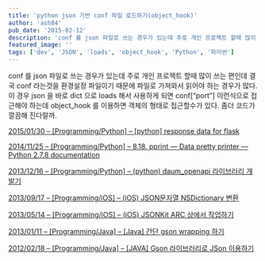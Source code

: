 ```yaml
---
title: 'python json 기반 conf 파일 로드하기(object_hook)'
author: 'ash84'
pub_date: '2015-02-12'
description: 'conf 를 json 파일로 쓰는 경우가 있는데 주로 개인 프로젝트 할때 많이 쓰는 편인데 결국 conf 라는것을 환경설정 파일이기 때문에 파일로 가져와서 읽어야 하는 경우가 많다. 이 경우 json 을 바로 dict 으로 loads 해서 사용하게 되면 conf[“port”] 이런식으로 접근해야 하는데 object_hook 를 이용하면 객체의 형태로 접근할수가 있다. 좀더 코드가 깔끔해 진다랄까.'
featured_image: ''
tags: ['dev', 'JSON', 'loads', 'object_hook', 'Python', '파이썬']
---
```



conf 를 json 파일로 쓰는 경우가 있는데 주로 개인 프로젝트 할때 많이 쓰는 편인데 결국 conf 라는것을 환경설정 파일이기 때문에 파일로 가져와서 읽어야 하는 경우가 많다. 이 경우 json 을 바로 dict 으로 loads 해서 사용하게 되면 conf[“port”] 이런식으로 접근해야 하는데 object_hook 를 이용하면 객체의 형태로 접근할수가 있다. 좀더 코드가 깔끔해 진다랄까. 

<script src="https://gist.github.com/AhnSeongHyun/ba728b3f802ad3a9dfc4.js"></script>

[2015/01/30 – [Programming/Python] – [python] response data for flask](http://ash84.tistory.com/1101)

[2014/11/25 – [Programming/Python] – 8.18. pprint — Data pretty printer — Python 2.7.8 documentation](http://ash84.tistory.com/1082)

[2013/12/16 – [Programming/Python] – (python) daum_openapi 라이브러리 개발기](http://ash84.tistory.com/1057)

[2013/09/17 – [Programming/iOS] – (iOS) JSON문자열 NSDictionary 변환](http://ash84.tistory.com/1025)

[2013/05/14 – [Programming/iOS] – (iOS) JSONKit ARC 상에서 작업하기](http://ash84.tistory.com/967)

[2013/01/11 – [Programming/Java] – [Java] 간단 gson wrapping 하기](http://ash84.tistory.com/902)

[2012/02/18 – [Programming/Java] – [JAVA] Gson 라이브러리로 JSon 이용하기](http://ash84.tistory.com/775)
 
